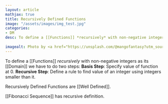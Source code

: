 ```yaml
---
layout: article
mathjax: true
title: Recursively Defined Functions
image: "/assets/images/img_test.jpg"
categories:
- DM
desc: To define a [[Functions]] *recursively* with non-negative integers as its [[Domain]] we have to do two steps:
 
imagealt: Photo by <a href="https://unsplash.com/@mangofantasy?utm_source=unsplash&utm_medium=referral&utm_content=creditCopyText">Tim Johnson</a> on <a href="https://unsplash.com/s/photos/logic?utm_source=unsplash&utm_medium=referral&utm_content=creditCopyText">Unsplash</a>
---
```

To define a [[Functions]] *recursively* with non-negative integers as its [[Domain]] we have to do two steps:
**Basis Step**: Specify value of function at 0.
**Recursive Step**: Define a rule to find value of an integer using integers smaller than it.

Recursively Defined Functions are [[Well Defined]].

[[Fibonacci Sequence]] has recursive definition.